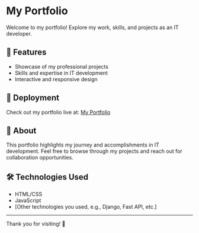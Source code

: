 # My Portfolio

Welcome to my portfolio! Explore my work, skills, and projects as an IT developer.

## 🌟 Features
- Showcase of my professional projects
- Skills and expertise in IT development
- Interactive and responsive design

## 🚀 Deployment
Check out my portfolio live at: [My Portfolio](https://tokagero13.github.io/my_portfolio/)

## 📄 About
This portfolio highlights my journey and accomplishments in IT development. Feel free to browse through my projects and reach out for collaboration opportunities.

## 🛠️ Technologies Used
- HTML/CSS
- JavaScript
- [Other technologies you used, e.g., Django, Fast API, etc.]

---

Thank you for visiting! 🙌
